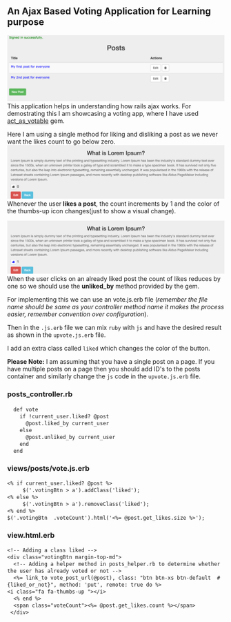 ##  An Ajax Based Voting Application for Learning purpose
![post Index page](app/assets/images/posts_index_page.png "Post Index Page")
This application helps in understanding how rails ajax works. For demostrating this I am showcasing a voting app, where I have used [act_as_votable](https://github.com/ryanto/acts_as_votable) gem.

Here I am using a single method for liking and disliking a post as we never want the likes count to go below zero.
![Before liking the post](app/assets/images/bfr_liking.png "Before Liking")
Whenever the user **likes a post**, the count increments by 1 and the color of the thumbs-up icon changes(just to show a visual change).

![after liking the post](app/assets/images/aftr_liking.png "After Liking")
When the user clicks on an already liked post the count of likes reduces by one so we should use the **unliked_by** method provided by the gem.

For implementing this we can use an vote.js.erb file (*remember the file name should be same as your controller method name it makes the process easier, remember convention over configuration*).

Then in the `.js.erb` file we can mix `ruby` with `js` and have the desired result as shown in the `upvote.js.erb` file.

I add an extra class called `liked` which changes the color of the button.

**Please Note:** I am assuming that you have a single post on a page. If you have multiple posts on a page then you should add ID's to the posts container and similarly change the `js` code in the `upvote.js.erb` file.

### posts_controller.rb

      def vote
        if !current_user.liked? @post
          @post.liked_by current_user
        else
          @post.unliked_by current_user 
        end
      end 

### views/posts/vote.js.erb

    <% if current_user.liked? @post %>
	     $('.votingBtn > a').addClass('liked');
    <% else %>	
	     $('.votingBtn > a').removeClass('liked');
    <% end %>	
    $('.votingBtn  .voteCount').html('<%= @post.get_likes.size %>');

### view.html.erb
    <!-- Adding a class liked -->
    <div class="votingBtn margin-top-md">
      <!-- Adding a helper method in posts_helper.rb to determine whether the user has already voted or not -->
      <%= link_to vote_post_url(@post), class: "btn btn-xs btn-default  #{liked_or_not}", method: 'put', remote: true do %>
	<i class="fa fa-thumbs-up "></i>
      <% end %>
      <span class="voteCount"><%= @post.get_likes.count %></span>
     </div>
